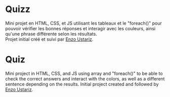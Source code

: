 # Quizz 

Mini projet en HTML, CSS, et JS utilisant les tableaux et le "foreach()" pour pouvoir
vérifier les bonnes réponses et interagir avec les couleurs, ainsi qu'une phrase différente 
selon les résultats.  
Projet initial créé et suivi par [Enzo Ustariz](https://www.ecole-du-web.net/).

# Quiz

Mini project in HTML, CSS, and JS using array and "foreach()" to be able to
check the correct answers and interact with the colors, as well as a different sentence
depending on the results.
Initial project created and followed by [Enzo Ustariz](https://www.ecole-du-web.net/).